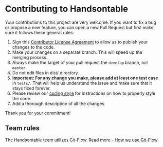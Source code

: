 # Contributing to Handsontable

Your contributions to this project are very welcome. If you want to fix a bug or propose a new feature, you can open a new Pull Request but first make sure it follows these general rules:

1. Sign this [Contributor License Agreement](https://goo.gl/forms/yuutGuN0RjsikVpM2) to allow us to publish your changes to the code.
2. Make your changes on a separate branch. This will speed up the merging process.
3. Always make the target of your pull request the `develop` branch, not `master`.
4. Do not edit files in dist/ directory.
5. **Important: For any change you make, please add at least one test case** in `tests/`. That will help us understand the issue and make sure that it stays fixed forever.
6. Please review our [coding style](https://github.com/handsontable/handsontable/wiki/Coding-style) for instructions on how to properly style the code.
7. Add a thorough description of all the changes.

Thank you for your commitment!

## Team rules

The Handsontable team utilizes Git-Flow. Read more - [How we use Git-Flow](https://github.com/handsontable/handsontable/wiki/How-we-use-Git-Flow)